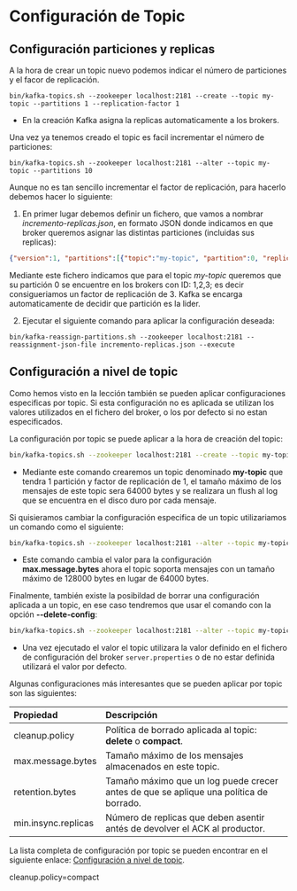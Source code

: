 # Configuración de Topic

## Configuración particiones y replicas
A la hora de crear un topic nuevo podemos indicar el número de particiones y el facor de replicación.
```
bin/kafka-topics.sh --zookeeper localhost:2181 --create --topic my-topic --partitions 1 --replication-factor 1
```
 * En la creación Kafka asigna la replicas automaticamente a los brokers.

Una vez ya tenemos creado el topic es facil incrementar el número de particiones:
```
bin/kafka-topics.sh --zookeeper localhost:2181 --alter --topic my-topic --partitions 10
```

Aunque no es tan sencillo incrementar el factor de replicación, para hacerlo debemos hacer lo siguiente:

1. En primer lugar debemos definir un fichero, que vamos a nombrar *incremento-replicas.json*, en formato JSON donde indicamos en que broker queremos asignar las distintas particiones (incluidas sus replicas):
```json
{"version":1, "partitions":[{"topic":"my-topic", "partition":0, "replicas":[1,2,3]}]}
```
Mediante este fichero indicamos que para el topic *my-topic* queremos que su partición 0 se encuentre en los brokers con ID: 1,2,3; es decir consigueriamos un factor de replicación de 3. Kafka se encarga automaticamente de decidir que partición es la lider.

2. Ejecutar el siguiente comando para aplicar la configuración deseada:
```
bin/kafka-reassign-partitions.sh --zookeeper localhost:2181 --reassignment-json-file incremento-replicas.json --execute
```

## Configuración a nivel de topic

Como hemos visto en la lección también se pueden aplicar configuraciones especificas por topic. Si esta configuración no es aplicada se utilizan los valores utilizados en el fichero del broker, o los por defecto si no estan especificados.

La configuración por topic se puede aplicar a la hora de creación del topic:

```bash
bin/kafka-topics.sh --zookeeper localhost:2181 --create --topic my-topic --partitions 1 --replication-factor 1 --config max.message.bytes=64000 --config flush.messages=1
```

* Mediante este comando crearemos un topic denominado **my-topic** que tendra 1 partición y factor de replicación de 1, el tamaño máximo de los mensajes de este topic sera 64000 bytes y se realizara un flush al log que se encuentra en el disco duro por cada mensaje.

Si quisieramos cambiar la configuración especifica de un topic utilizariamos un comando como el siguiente:

```bash
bin/kafka-topics.sh --zookeeper localhost:2181 --alter --topic my-topic --config max.message.bytes=128000
```

* Este comando cambia el valor para la configuración **max.message.bytes** ahora el topic soporta mensajes con un tamaño máximo de 128000 bytes en lugar de 64000 bytes.

Finalmente, también existe la posibildad de borrar una configuración aplicada a un topic, en ese caso tendremos que usar el comando con la opción **--delete-config**:

```bash
bin/kafka-topics.sh --zookeeper localhost:2181 --alter --topic my-topic --delete-config max.message.bytes
```

* Una vez ejecutado el valor el topic utilizara la valor definido en el fichero de configuración del broker ```server.properties``` o de no estar definida utilizará el valor por defecto.

Algunas configuraciones más interesantes que se pueden aplicar por topic son las siguientes:

| Propiedad     | Descripción     |
| :------------- | :------------- |
| cleanup.policy      | Política de borrado aplicada al topic: **delete** o **compact**.  |
| max.message.bytes| Tamaño máximo de los mensajes almacenados en este topic.|
|retention.bytes| Tamaño máximo que un log puede crecer antes de que se aplique una política de borrado.|
|min.insync.replicas| Número de replicas que deben asentir antés de devolver el ACK al productor.|

La lista completa de configuración por topic se pueden encontrar en el siguiente enlace:
[Configuración a nivel de topic](http://kafka.apache.org/documentation.html#topic-config).

cleanup.policy=compact
